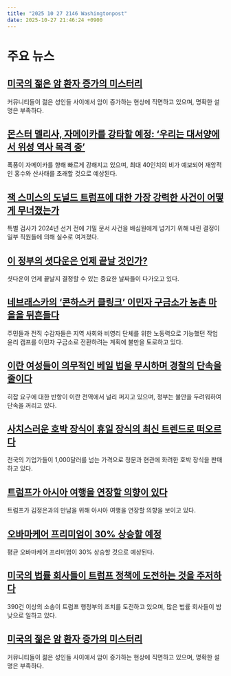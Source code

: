 ```yaml
---
title: "2025 10 27 2146 Washingtonpost"
date: 2025-10-27 21:46:24 +0900
---
```


# 주요 뉴스
## [미국의 젊은 암 환자 증가의 미스터리](https://www.washingtonpost.com/health/2025/10/27/young-cancer-iowa/)
 커뮤니티들이 젊은 성인들 사이에서 암이 증가하는 현상에 직면하고 있으며, 명확한 설명은 부족하다.

## [몬스터 멜리사, 자메이카를 강타할 예정: ‘우리는 대서양에서 위성 역사 목격 중’](https://www.washingtonpost.com/weather/2025/10/27/hurricane-melissa-jamaica/)
 폭풍이 자메이카를 향해 빠르게 강해지고 있으며, 최대 40인치의 비가 예보되어 재앙적인 홍수와 산사태를 초래할 것으로 예상된다.

## [잭 스미스의 도널드 트럼프에 대한 가장 강력한 사건이 어떻게 무너졌는가](https://www.washingtonpost.com/investigations/2025/10/27/injustice-jack-smith-trump-florida/)
 특별 검사가 2024년 선거 전에 기밀 문서 사건을 배심원에게 넘기기 위해 내린 결정이 일부 직원들에 의해 실수로 여겨졌다.

## [이 정부의 셧다운은 언제 끝날 것인가?](https://www.washingtonpost.com/politics/2025/10/27/will-this-government-shutdown-ever-end/)
 셧다운이 언제 끝날지 결정할 수 있는 중요한 날짜들이 다가오고 있다.

## [네브래스카의 ‘콘하스커 클링크’ 이민자 구금소가 농촌 마을을 뒤흔들다](https://www.washingtonpost.com/nation/2025/10/27/cornhusker-clink-ice-detention-nebraska/)
 주민들과 전직 수감자들은 지역 사회와 비영리 단체를 위한 노동력으로 기능했던 작업 윤리 캠프를 이민자 구금소로 전환하려는 계획에 불만을 토로하고 있다.

## [이란 여성들이 의무적인 베일 법을 무시하며 경찰의 단속을 줄이다](https://www.washingtonpost.com/world/2025/10/26/iran-women-hijab-veil-arrests/)
 히잡 요구에 대한 반항이 이란 전역에서 널리 퍼지고 있으며, 정부는 불안을 두려워하여 단속을 꺼리고 있다.

## [사치스러운 호박 장식이 휴일 장식의 최신 트렌드로 떠오르다](https://www.washingtonpost.com/nation/2025/10/27/pumpkin-porch-decorating/)
 전국의 기업가들이 1,000달러를 넘는 가격으로 정문과 현관에 화려한 호박 장식을 판매하고 있다.

## [트럼프가 아시아 여행을 연장할 의향이 있다](https://www.washingtonpost.com/politics/2025/10/27/trump-asia-trip/)
 트럼프가 김정은과의 만남을 위해 아시아 여행을 연장할 의향을 보이고 있다.

## [오바마케어 프리미엄이 30% 상승할 예정](https://www.washingtonpost.com/health/2025/10/24/obamacare-premiums-rise-30-percent/)
 평균 오바마케어 프리미엄이 30% 상승할 것으로 예상된다.

## [미국의 법률 회사들이 트럼프 정책에 도전하는 것을 주저하다](https://www.washingtonpost.com/national-security/2025/10/26/smaller-law-firms-struggle-trump-administration-initiatives/)
 390건 이상의 소송이 트럼프 행정부의 조치를 도전하고 있으며, 많은 법률 회사들이 밤낮으로 일하고 있다.

## [미국의 젊은 암 환자 증가의 미스터리](https://www.washingtonpost.com/health/2025/10/27/young-cancer-iowa/)
 커뮤니티들이 젊은 성인들 사이에서 암이 증가하는 현상에 직면하고 있으며, 명확한 설명은 부족하다.